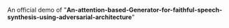 An official demo of "**An-attention-based-Generator-for-faithful-speech-synthesis-using-adversarial-architecture**"

